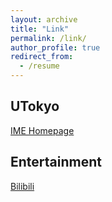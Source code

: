```yaml
---
layout: archive
title: "Link"
permalink: /link/
author_profile: true
redirect_from:
  - /resume
---
```


## UTokyo

<a href="https://www.ime.t.u-tokyo.ac.jp/" target="_blank" rel="noopener noreferrer">IME Homepage</a>

## Entertainment

<a href="https://www.bilibili.com/" target="_blank" rel="noopener noreferrer">Bilibili</a>
